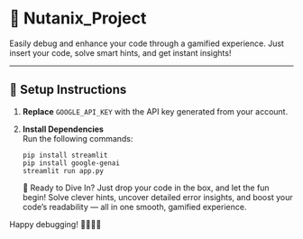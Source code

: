 # 🚀 Nutanix_Project

Easily debug and enhance your code through a gamified experience. Just insert your code, solve smart hints, and get instant insights!

---

## 🔧 Setup Instructions

1. **Replace** `GOOGLE_API_KEY` with the API key generated from your account.
2. **Install Dependencies**  
   Run the following commands:

   ```
   pip install streamlit
   pip install google-genai
   streamlit run app.py
   ```

   🎉 Ready to Dive In?
Just drop your code in the box, and let the fun begin!
Solve clever hints, uncover detailed error insights, and boost your code’s readability — all in one smooth, gamified experience.

Happy debugging! 🧩💡👨‍💻
